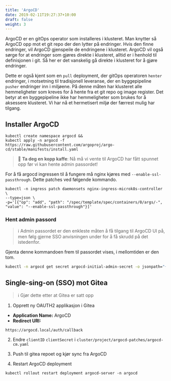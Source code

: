 ```yaml
---
title: 'ArgoCD'
date: 2019-02-11T19:27:37+10:00
draft: false
weight: 3
---
```


ArgoCD er en gitOps operator som installeres i klusteret. Man knytter så ArgoCD opp mot et git repo der den lytter på endringer. Hvis den finne endringer, vil ArgoCD gjenspeile de endringene i klusteret. ArgoCD vil også sørge for at endringer som gjøres direkte i klusteret, alltid er i henhold til definisjonen i git. Så her er det vanskelig gå direkte i klusteret for å gjøre endringer.

Dette er også kjent som en `pull` deployment, der gitOps operatoren `henter` endringer, i motsetning til tradisjonell leveranse, der en byggepipeline `pusher` endringer inn i miljøene. På denne måten har klusteret alle hemmeligheter som kreves for å hente fra et git repo og image register. Det betyr at en byggepipeline ikke har hemmeligheter som brukes for å aksessere klusteret. Vi har nå et hermetisert miljø der færrest mulig har tilgang.

## Installer ArgoCD

```shell
kubectl create namespace argocd &&
kubectl apply -n argocd -f https://raw.githubusercontent.com/argoproj/argo-cd/stable/manifests/install.yaml
```

> 👋  **Ta deg en kopp kaffe**: Nå må vi vente til ArgoCD har fått spunnet opp før vi kan hente admin passordet!

For å få argocd ingressen til å fungere må nginx kjøres med `--enable-ssl-passthrough`. Dette patches ved følgende kommando.

```shell
kubectl -n ingress patch daemonsets nginx-ingress-microk8s-controller \
--type=json \
-p='[{"op": "add", "path": "/spec/template/spec/containers/0/args/-", "value": "--enable-ssl-passthrough"}]'
```

### Hent admin passord
> ℹ️ Admin passordet er den enkleste måten å få tilgang til ArgoCD UI på, men følg gjerne SSO anvisningen under for å få skrudd på det istedenfor.

Gjenta denne kommandoen frem til passordet vises, i mellomtiden er den tom.
```bash
kubectl -n argocd get secret argocd-initial-admin-secret -o jsonpath="{.data.password}" 2> /dev/null | base64 -d && echo
```
## Single-sing-on (SSO) mot Gitea
> ℹ️ Gjør dette etter at Gitea er satt opp

1. Opprett ny OAUTH2 applikasjon i Gitea
- **Application Name:** ArgoCD
- **Redirect URI:**
```shell
https://argocd.local/auth/callback
```

2. Endre `clientID` `clientSecret` i `cluster/project/argocd-patches/argocd-cm.yaml`

4. Push til gitea repoet og kjør sync fra ArgoCD

5. Restart ArgoCD deployment
```shell
kubectl rollout restart deployment argocd-server -n argocd
```